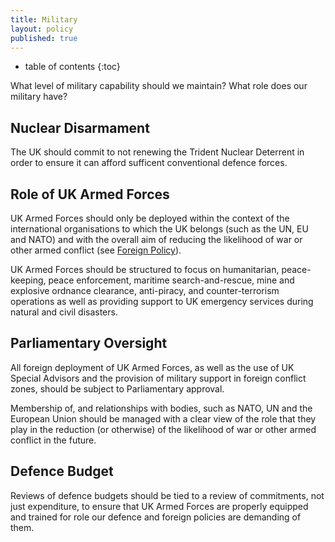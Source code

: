 ```yaml
---
title: Military
layout: policy
published: true
---
```

* table of contents 
{:toc}

What level of military capability should we maintain? What role does our military have?

## Nuclear Disarmament

The UK should commit to not renewing the Trident Nuclear Deterrent in order to ensure it can afford sufficent conventional defence forces.  

## Role of UK Armed Forces

UK Armed Forces should only be deployed within the context of the international organisations to which the UK belongs (such as the UN, EU and NATO) and with the overall aim of reducing the likelihood of war or other armed conflict (see [Foreign Policy](foreign_policy.html)).

UK Armed Forces should be structured to focus on humanitarian, peace-keeping, peace enforcement, maritime search-and-rescue, mine and explosive ordnance clearance, anti-piracy, and counter-terrorism operations as well as providing support to UK emergency services during natural and civil disasters.

## Parliamentary Oversight

All foreign deployment of UK Armed Forces, as well as the use of UK Special Advisors and the provision of military support in foreign conflict zones, should be subject to Parliamentary approval.

Membership of, and relationships with bodies, such as NATO, UN and the European Union should be managed with a clear view of the role that they play in the reduction (or otherwise) of the likelihood of war or other armed conflict in the future. 

## Defence Budget

Reviews of defence budgets should be tied to a review of commitments, not just expenditure, to ensure that UK Armed Forces are properly equipped and trained for role our defence and foreign policies are demanding of them.
